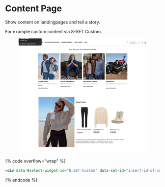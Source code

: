 # Content Page

Show content on landingpages and tell a story.

For example custom content via 8-SET Custom.



<figure><img src="../../.gitbook/assets/Screenshot 2023-11-02 at 13.34.58.png" alt=""><figcaption></figcaption></figure>

{% code overflow="wrap" %}
```html
<div data-8select-widget-id="8.SET-Custom" data-set-id="insert-id-of-custom-set" data-touchpoint="content"></div>
```
{% endcode %}
